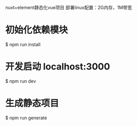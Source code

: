 nuxt+element静态化vue项目
部署linux配置：2G内存，1M带宽

# 初始化依赖模块
$ npm run install

# 开发启动 localhost:3000
$ npm run dev

# 生成静态项目
$ npm run generate
